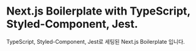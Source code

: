 # Next.js Boilerplate with TypeScript, Styled-Component, Jest.

TypeScript, Styled-Component, Jest로 세팅된 Next.js Boilerplate 입니다.
